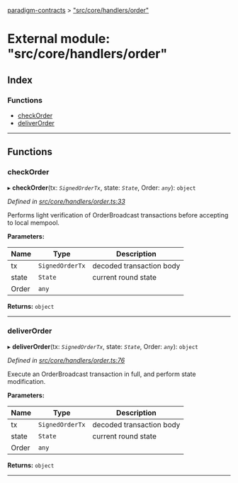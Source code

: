 [paradigm-contracts](../README.md) > ["src/core/handlers/order"](../modules/_src_core_handlers_order_.md)

# External module: "src/core/handlers/order"

## Index

### Functions

* [checkOrder](_src_core_handlers_order_.md#checkorder)
* [deliverOrder](_src_core_handlers_order_.md#deliverorder)

---

## Functions

<a id="checkorder"></a>

###  checkOrder

▸ **checkOrder**(tx: *`SignedOrderTx`*, state: *`State`*, Order: *`any`*): `object`

*Defined in [src/core/handlers/order.ts:33](https://github.com/paradigmfoundation/paradigmcore/blob/86b6b78/src/core/handlers/order.ts#L33)*

Performs light verification of OrderBroadcast transactions before accepting to local mempool.

**Parameters:**

| Name | Type | Description |
| ------ | ------ | ------ |
| tx | `SignedOrderTx` |  decoded transaction body |
| state | `State` |  current round state |
| Order | `any` |

**Returns:** `object`

___
<a id="deliverorder"></a>

###  deliverOrder

▸ **deliverOrder**(tx: *`SignedOrderTx`*, state: *`State`*, Order: *`any`*): `object`

*Defined in [src/core/handlers/order.ts:76](https://github.com/paradigmfoundation/paradigmcore/blob/86b6b78/src/core/handlers/order.ts#L76)*

Execute an OrderBroadcast transaction in full, and perform state modification.

**Parameters:**

| Name | Type | Description |
| ------ | ------ | ------ |
| tx | `SignedOrderTx` |  decoded transaction body |
| state | `State` |  current round state |
| Order | `any` |

**Returns:** `object`

___

